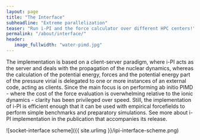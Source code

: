 ```yaml
---
layout: page
title: "The Interface"
subheadline: "Extreme parallelization"
teaser: "Run i-PI and the force calculator over different HPC centers!"
permalink: "/about/interface/"
header:
   image_fullwidth: "water-pimd.jpg"
---
```


The implementation is based on a client-server paradigm, where i-PI
acts as the server and deals with the propagation of the nuclear
dynamics, whereas the calculation of the potential energy, forces and
the potential energy part of the pressure virial is delegated to one
or more instances of an external code, acting as clients. Since the
main focus is on performing ab initio PIMD - where the cost of the
force evaluation is overwhelming relative to the ionic dynamics -
clarity has been privileged over speed. Still, the implementation of
i-PI is efficient enough that it can be used with empirical
forcefields to perform simple benchmarks and preparatory
simulations. See more about i-PI implementation in the publication
that accompanies its release.

![socket-interface scheme]({{ site.urlimg }}/ipi-interface-scheme.png)
